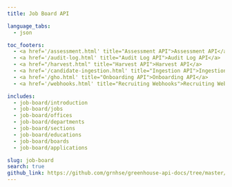 ```yaml
---
title: Job Board API

language_tabs:
  - json

toc_footers:
  - <a href='/assessment.html' title="Assessment API">Assessment API</a>
  - <a href='/audit-log.html' title="Audit Log API">Audit Log API</a>
  - <a href="/harvest.html" title="Harvest API">Harvest API</a>
  - <a href='/candidate-ingestion.html' title="Ingestion API">Ingestion API</a>
  - <a href='/gho.html' title="Onboarding API">Onboarding API</a>
  - <a href='/webhooks.html' title="Recruiting Webhooks">Recruiting Webhooks</a>

includes:
  - job-board/introduction
  - job-board/jobs
  - job-board/offices
  - job-board/departments
  - job-board/sections
  - job-board/educations
  - job-board/boards
  - job-board/applications

slug: job-board
search: true
github_link: https://github.com/grnhse/greenhouse-api-docs/tree/master/source/includes/job-board
---
```

